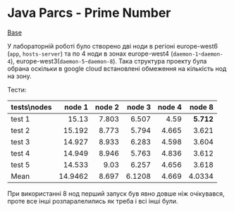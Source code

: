 # Java Parcs - Prime Number

[Base](https://github.com/lionell/labs/tree/master/parcs)

У лабораторній роботі було створено дві ноди в регіоні europe-west6 (`app`, `hosts-server`) та по 4 ноди в зонах europe-west4 (`daemon-1`-`daemon-4`), europe-west3(`daemon-5`-`daemon-8`). Така структура проекту була обрана оскільки в google cloud встановлені обмеження на кількість нод на зону.

Тести: 

| tests\nodes        | node 1| node 2|node 3|node 4|node 8|
| ------------- |--------:| -----:| -----:| -----:|-----:|
| test 1       |15.13	|7.803	|6.507	|4.59|**5.712**|
| test 2       |15.192	|8.773|	5.794|	4.665|	3.621|
| test 3       |14.927	|8.933|	6.283|	4.598|	3.604|
| test 4       |14.949	|8.946|	5.763|	4.836|	3.612|
| test 5       |14.533	|9.03	|6.257	|4.656|	3.618|
| Mean       |14.9462|	8.697	|6.1208	|4.669	|4.0334|


При використанні 8 нод перший запуск був явно довше ніж очікувався, проте все інші розпаралелились як треба і всі інші були.
